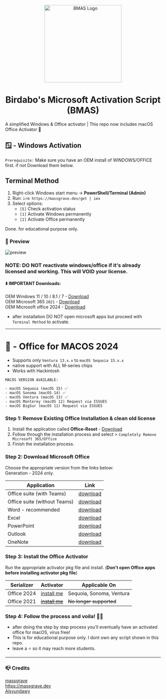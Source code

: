 <p align="center"><img src="https://lookimg.com/images/2023/10/23/QerWKH.png" alt="BMAS Logo" height="250"></p>
<h1 align="center">Birdabo's Microsoft  Activation  Script (BMAS)</h1>
A simplified Windows & Office activator | This repo now includes macOS Office Activator 🍎

## 🪟 - Windows Activation
```Prerequisite:``` Make sure you have an OEM install of WINDOWS/OFFICE first. if not Download them below. 

## Terminal Method 

1. Right-click Windows start menu → **PowerShell/Terminal (Admin)**
2. Run: `irm https://massgrave.dev/get | iex`
3. Select options:
   - `[5]` Check activation status
   - `[1]` Activate Windows permanently  
   - `[2]` Activate Office permanently

Done. for educational purpose only. 

### 💾 Preview
![preview](https://lookimg.com/images/2023/10/23/QerlXj.png)

### NOTE: DO NOT reactivate windows/office if it's already licensed and working. This will VOID your license. 
#### ⬇️ IMPORTANT Downloads:

OEM Windows 11 / 10 / 8.1 / 7 - [Download](https://www.microsoft.com/en-us/software-download)\
OEM Microsoft 365 ```2021``` - [Download](https://c2rsetup.officeapps.live.com/c2r/download.aspx?ProductreleaseID=ProPlus2021Retail&platform=x64&language=en-us&version=O16GA)\
OEM Microsoft office 2024 - [Download](https://c2rsetup.officeapps.live.com/c2r/download.aspx?ProductreleaseID=HomeBusiness2024Retail&platform=x64&language=en-us&version=O16GA)
- after installation DO NOT open microsoft apps but proceed with ```Terminal Method``` to activate. 

------------------------------------------------------------------------------

# 🍎 - Office for MACOS 2024
- Supports only `Ventura 13.x.x` to `macOS Sequoia 15.x.x`
- native support with ALL M-series chips
- Works with Hackintosh
  
```
MACOS VERSION AVAILABLE:

- macOS Sequoia (macOS 15) ✅
- macOS Sonoma (macOS 14) ✅
- macOS Ventura (macOS 13) ✅
- macOS Monterey (macOS 12) Request via ISSUES
- macOS BigSur (macOS 11) Request via ISSUES
```
### Step 1: Remove Existing Office Installation & clean old license 

1. Install the application called **Office-Reset** - [Download](https://office-reset.com/download/Microsoft_Office_Reset_1.9.1.pkg)
2. Follow through the installation process and select > `Completely Remove Microsoft 365/Office`
3. Finish the installation process.

### Step 2: Download Microsoft Office

Choose the appropriate version from the links below:\
Generation - 2024 only. 

| Application | Link |
|-------------|------|
| Office suite (with Teams)| [download](https://go.microsoft.com/fwlink/p/?linkid=2009112) |
| Office suite (without Teams) | [download](https://go.microsoft.com/fwlink/p/?linkid=525133) |
| Word - recommended| [download](https://go.microsoft.com/fwlink/p/?linkid=525134) |
| Excel | [download](https://go.microsoft.com/fwlink/p/?linkid=525135) |
| PowerPoint | [download](https://go.microsoft.com/fwlink/p/?linkid=525136) |
| Outlook | [download](https://go.microsoft.com/fwlink/p/?linkid=525137) |
| OneNote | [download](https://go.microsoft.com/fwlink/p/?linkid=820886) |

### Step 3: Install the Office Activator

Run the appropriate activator pkg file and install. (**Don't open Office apps before installing activator pkg file**)

| Serializer | Activator | Applicable On |
|------------|-----------|---------------|
| Office 2024 | [install me](https://drive.massgrave.dev/Microsoft_Office_LTSC_2024_VL_Serializer.pkg) | Sequoia, Sonoma, Ventura |
| Office 2021 |  <s>[install me](https://drive.massgrave.dev/Microsoft_Office_LTSC_2021_VL_Serializer.pkg)</s> | ~~No longer supported~~|


### Step 4: Follow the process and voila! 🎉😇
- after doing the step by step process you'll eventually have an activated office for macOS, virus free!
- This is for educational purpose only. I dont own any script shown in this repo.
- leave a ⭐️ so it may reach more students.

------------------
### 📪 Credits
  [massgrave](https://github.com/massgravel/Microsoft-Activation-Scripts.git)\
  https://massgrave.dev \
  [Alsyundawy](https://github.com/alsyundawy)
  


